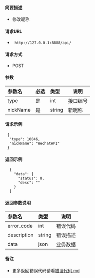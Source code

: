 
#### 简要描述

- 修改昵称

#### 请求URL
- ` http://127.0.0.1:8888/api/`
  
#### 请求方式
- POST 

#### 参数

| 参数名      | 必选 | 类型     | 说明   |   
|:---------|:---|:-------|------|   
| type     | 是  | int    | 接口编号 |   
| nickName | 是  | string | 新昵称  |   

#### 请求示例

```
 {
  "type": 10046,
  "nickName": "WechatAPI"
 } 
```

#### 返回示例 

``` 
  {
    "data": {
      "status": 0,
      "desc": ""
    }
  }
```

#### 返回参数说明 

| 参数名         | 类型     | 说明   |   
|:------------|:-------|------|   
| error_code  | int    | 错误代码 |   
| description | string | 错误描述 |   
| data        | json   | 业务数据 |   

#### 备注 

- 更多返回错误代码请看[错误代码.md](../错误代码.md)






